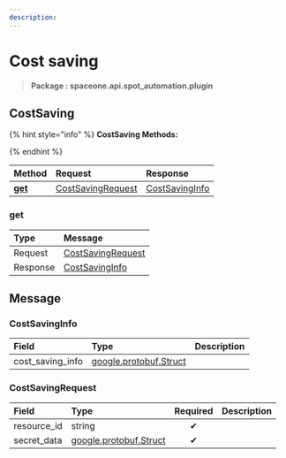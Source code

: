 ```yaml
---
description:  
---
```

# Cost saving

>  **Package : spaceone.api.spot_automation.plugin**

## CostSaving

{% hint style="info" %}
**CostSaving Methods:**

{%  endhint %}


| Method | Request | Response |
| :----- | :-------- | :-------- |
| [**get**](cost-saving.md#get)|   [CostSavingRequest](cost-saving.md#costsavingrequest) |   [CostSavingInfo](cost-saving.md#costsavinginfo) | 
 

 
### get


| Type | Message |
| :--- | :--- |
| Request | [CostSavingRequest](cost-saving.md#costsavingrequest) |
| Response |  [CostSavingInfo](cost-saving.md#costsavinginfo)  |


## 

## Message

### CostSavingInfo
| Field | Type |  Description |
| :--- | :--- | :--- |
| cost_saving_info |[google.protobuf.Struct](https://github.com/protocolbuffers/protobuf/blob/master/src/google/protobuf/struct.proto) | |

### CostSavingRequest
| Field | Type | Required | Description |
| :--- | :--- | :---: | :--- |
| resource_id |string|✔| |
| secret_data |[google.protobuf.Struct](https://github.com/protocolbuffers/protobuf/blob/master/src/google/protobuf/struct.proto)|✔| |
